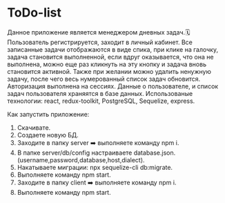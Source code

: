 # ToDo-list 
Данное приложение является менеджером дневных задач.:spiral_calendar: Пользователь регистрируется, заходит в личный кабинет. Все записанные задачи отображаются в виде спика, при клике на галочку, задача становится выполненной, если вдруг оказывается, что она не выполнена, можно еще раз кликнуть на эту кнопку и задача вновь становится активной. Также при желании можно удалить ненужную задачу, после чего весь нумерованный список задач обновится. Авторизация выполнена на сессиях. Данные о пользователе, и список задач пользователя храняятся в базе данных. Использованые технологии: react, redux-toolkit, PostgreSQL, Sequelize, express.

Как запустить приложение:
1. Скачивате.
2. Создаете новую БД.
3. Заходите в папку server	:arrow_right: выполняете команду npm i.
4. В папке server/db/config настраиваете database.json. (username,password,database,host,dialect).
5. Накатываете миграции: npx sequelize-cli db:migrate.
6. Выполняете команду npm start.
7. Заходите в папку client	:arrow_right: выполняете команду npm i.
8. Выполняете команду npm start. 
